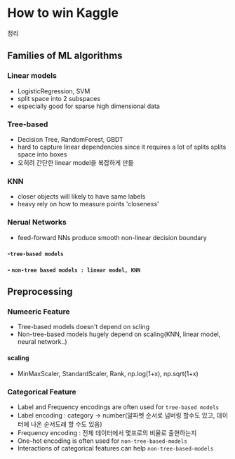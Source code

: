 # How to win Kaggle


정리

## Families of ML algorithms
### Linear models
- LogisticRegression, SVM
- split space into 2 subspaces
- especially good for sparse high dimensional data

### Tree-based
- Decision Tree, RandomForest, GBDT
- hard to capture linear dependencies since it requires a lot of splits
splits space into boxes
- 오히려 간단한 linear model을 복잡하게 만듦
### KNN
- closer objects will likely to have same labels
- heavy rely on how to measure points 'closeness'
### Nerual Networks
- feed-forward NNs produce smooth non-linear decision boundary

#### -`tree-based models`
#### - `non-tree based models : linear model, KNN`



## Preprocessing
### Numeeric Feature
- Tree-based models doesn't depend on scling
- Non-tree-based models hugely depend on scaling(KNN, linear model, neural network..)
#### scaling
- MinMaxScaler, StandardScaler, Rank, np.log(1+x), np.sqrt(1+x)

### Categorical Feature
- Label and Frequency encodings are often used for `tree-based models`
- Label encoding : category -> number(알파벳 순서로 넘버링 할수도 있고, 데이터에 나온 순서도래 할 수도 있음)
- Frequency encoding : 전체 데이터에서 몇프로의 비율로 출현하는지
- One-hot encoding is often used for `non-tree-based-models`
- Interactions of categorical features can help `non-tree-based-models`
